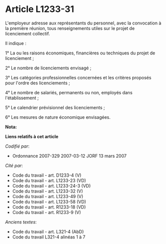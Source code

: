# Article L1233-31

L'employeur adresse aux représentants du personnel, avec la convocation à la première réunion, tous renseignements utiles sur
le projet de licenciement collectif.

Il indique :

1° La ou les raisons économiques, financières ou techniques du projet de licenciement ;

2° Le nombre de licenciements envisagé ;

3° Les catégories professionnelles concernées et les critères proposés pour l'ordre des licenciements ;

4° Le nombre de salariés, permanents ou non, employés dans l'établissement ;

5° Le calendrier prévisionnel des licenciements ;

6° Les mesures de nature économique envisagées.

**Nota:**



**Liens relatifs à cet article**

_Codifié par_:

  - Ordonnance 2007-329 2007-03-12 JORF 13 mars 2007

_Cité par_:

  - Code du travail - art. D1233-4 (V)
  - Code du travail - art. L1233-23 (VD)
  - Code du travail - art. L1233-24-3 (VD)
  - Code du travail - art. L1233-32 (V)
  - Code du travail - art. L1233-49 (V)
  - Code du travail - art. L1233-58 (VD)
  - Code du travail - art. R1233-18 (VD)
  - Code du travail - art. R1233-9 (V)

_Anciens textes_:

  - Code du travail - art. L321-4 (AbD)
  - Code du travail L321-4 alinéas 1 à 7
